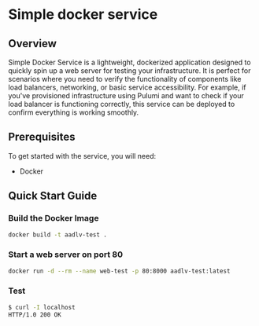 # Simple docker service

## Overview

Simple Docker Service is a lightweight, dockerized application designed to quickly spin up a web server for testing your infrastructure. It is perfect for scenarios where you need to verify the functionality of components like load balancers, networking, or basic service accessibility. For example, if you've provisioned infrastructure using Pulumi and want to check if your load balancer is functioning correctly, this service can be deployed to confirm everything is working smoothly.

## Prerequisites

To get started with the service, you will need:
- Docker

## Quick Start Guide

### Build the Docker Image

```sh
docker build -t aadlv-test .
```

### Start a web server on port 80

```sh
docker run -d --rm --name web-test -p 80:8000 aadlv-test:latest
```

### Test

```sh
$ curl -I localhost
HTTP/1.0 200 OK
```
